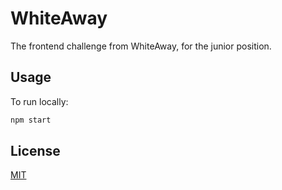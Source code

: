 # WhiteAway

The frontend challenge from WhiteAway, for the junior position.


## Usage
To run locally:
```bash
npm start
```

## License
[MIT](https://choosealicense.com/licenses/mit/)
